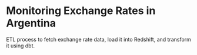 # Monitoring Exchange Rates in Argentina
ETL process to fetch exchange rate data, load it into Redshift, and transform it using dbt.
